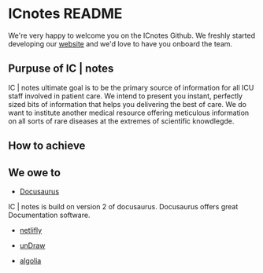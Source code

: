 # ICnotes README

We're very happy to welcome you on the ICnotes Github. We freshly started developing our [website](https://icnotes.org) and we'd love to have you onboard the team.

## Purpuse of IC | notes

IC | notes ultimate goal is to be the primary source of information for all ICU staff involved in patient care. We intend to present you instant, perfectly sized bits of information that helps you delivering the best of care. We do want to institute another medical resource offering meticulous information on all sorts of rare diseases at the extremes of scientific knowdlegde. 

## How to achieve




## We owe to 

- [Docusaurus](https://v2.docusaurus.io/)

IC | notes is build on version 2 of docusaurus. Docusaurus offers great Documentation software. 

- [netlifly](https://www.netlify.com/)

- [unDraw](https://undraw.co/)

- [algolia](https://www.algolia.com/)
